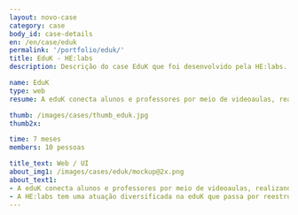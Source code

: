 ```yaml
---
layout: novo-case
category: case
body_id: case-details
en: /en/case/eduk
permalink: '/portfolio/eduk/'
title: EduK - HE:labs
description: Descrição do case EduK que foi desenvolvido pela HE:labs.

name: EduK
type: web
resume: A eduK conecta alunos e professores por meio de videoaulas, realizando diferentes cursos via Internet.

thumb: /images/cases/thumb_eduk.jpg
thumb2x:

time: 7 meses
members: 10 pessoas

title_text: Web / UI
about_img1: /images/cases/eduk/mockup@2x.png
about_text1:
- A eduK conecta alunos e professores por meio de videoaulas, realizando diferentes cursos via Internet, rompendo barreiras geográficas e ajudando na evolução e no desenvolvimento profissional daqueles que não têm tempo de fazer um curso presencial ou preferem estudar de forma mais independente.
- A HE:labs tem uma atuação diversificada na eduK que passa por reestruturar e desenvolver uma nova experiência na plataforma principal, até a construção de páginas para ações promocionais de engajamento e aquisição.
---
```

